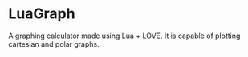# LuaGraph

A graphing calculator made using Lua + LÖVE. It is capable of plotting cartesian and polar graphs.
